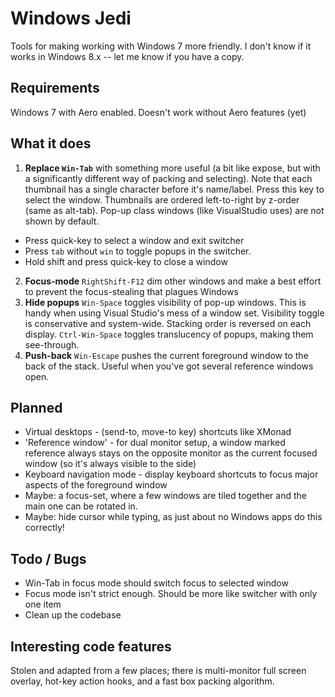 Windows Jedi
============

Tools for making working with Windows 7 more friendly.
I don't know if it works in Windows 8.x -- let me know if you have a copy.

Requirements
------------
Windows 7 with Aero enabled. Doesn't work without Aero features (yet)

What it does
------------
 1. **Replace `Win-Tab`** with something more useful (a bit like expose, but with a significantly different way of packing
   and selecting). Note that each thumbnail has a single character before it's name/label. Press this key to select the window.
   Thumbnails are ordered left-to-right by z-order (same as alt-tab). Pop-up class windows (like
   VisualStudio uses) are not shown by default.
   * Press quick-key to select a window and exit switcher
   * Press `tab` without `win` to toggle popups in the switcher.
   * Hold shift and press quick-key to close a window
 2. **Focus-mode** `RightShift-F12` dim other windows and make a best effort to prevent the focus-stealing that plagues Windows
 3. **Hide popups**
    `Win-Space` toggles visibility of pop-up windows. This is handy when using Visual Studio's mess of
   a window set. Visibility toggle is conservative and system-wide. Stacking order is reversed on each display.
    `Ctrl-Win-Space` toggles translucency of popups, making them see-through.
 4. **Push-back** `Win-Escape` pushes the current foreground window to the back of the stack. Useful when you've got several reference windows open.
 
Planned
-------
 * Virtual desktops - (send-to, move-to key) shortcuts like XMonad
 * 'Reference window' - for dual monitor setup, a window marked reference always stays on the opposite monitor
   as the current focused window (so it's always visible to the side)
 * Keyboard navigation mode - display keyboard shortcuts to focus major aspects of the foreground window
 * Maybe: a focus-set, where a few windows are tiled together and the main one can be rotated in.
 * Maybe: hide cursor while typing, as just about no Windows apps do this correctly! 

Todo / Bugs
-----------
 * Win-Tab in focus mode should switch focus to selected window
 * Focus mode isn't strict enough. Should be more like switcher with only one item
 * Clean up the codebase

Interesting code features
-------------------------
Stolen and adapted from a few places; there is multi-monitor full screen overlay, hot-key action hooks, and a fast box packing algorithm.